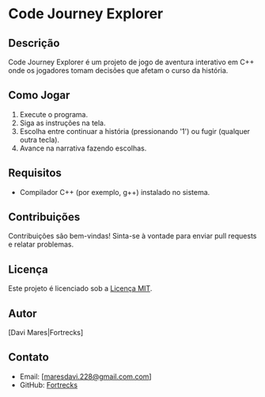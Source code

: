 # Code Journey Explorer

## Descrição
Code Journey Explorer é um projeto de jogo de aventura interativo em C++ onde os jogadores tomam decisões que afetam o curso da história.

## Como Jogar
1. Execute o programa.
2. Siga as instruções na tela.
3. Escolha entre continuar a história (pressionando '1') ou fugir (qualquer outra tecla).
4. Avance na narrativa fazendo escolhas.

## Requisitos
- Compilador C++ (por exemplo, g++) instalado no sistema.

## Contribuições
Contribuições são bem-vindas! Sinta-se à vontade para enviar pull requests e relatar problemas.

## Licença
Este projeto é licenciado sob a [Licença MIT](LICENSE).

## Autor
[Davi Mares|Fortrecks]

## Contato
- Email: [maresdavi.228@gmail.com.com]
- GitHub: [Fortrecks](https://github.com/Fortrecks)



